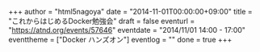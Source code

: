 +++
author = "html5nagoya"
date = "2014-11-01T00:00:00+09:00"
title = "これからはじめるDocker勉強会"
draft = false
eventurl = "https://atnd.org/events/57646"
eventdate = "2014/11/01 14:00 - 17:00"
eventtheme = ["Docker ハンズオン"]
eventlog = ""
done = true
+++
